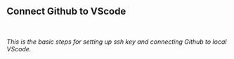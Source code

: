 ## **Connect Github to VScode**
<br>

*This is the basic steps for setting up ssh key and connecting Github to local VScode.*

